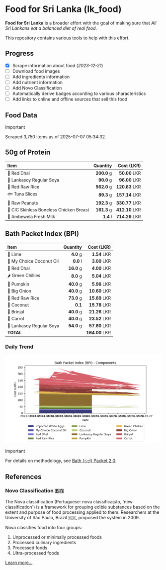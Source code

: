 # Food for Sri Lanka (lk_food)

**Food for Sri Lanka** is a broader effort with the goal of making sure that *All Sri Lankans eat a balanced diet of real food*.

This repository contains various tools to help with this effort.

## Progress

* [X] Scrape information about food (*2023-12-21*)
* [ ] Download food images
* [ ] Add ingredients information
* [ ] Add nutrient information
* [ ] Add Novo Classification
* [ ] Automatically derive badges according to various characteristics
* [ ] Add links to online and offline sources that sell this food

## Food Data

> [!IMPORTANT]
> Scraped 3,750 items as of 2025-07-07 05:34:32.

## 50g of Protein

<div id="table_protein">

Item | Quantity | Cost (LKR)
:--- | ---: | ---:
🍲 Red Dhal | **200.0** g | **50.00** LKR
🍲 Lankasoy Regular Soya | **90.0** g | **96.00** LKR
🍚 Red Raw Rice | **562.0** g | **120.83** LKR
🐟 Tuna Slices | **89.3** g | **157.14** LKR
🥜 Raw Peanuts | **192.3** g | **330.77** LKR
🍗 CIC Skinless Boneless Chicken Breast | **161.3** g | **412.10** LKR
🥛 Ambewela Fresh Milk | **1.4** l | **714.29** LKR

</div>

## Bath Packet Index (BPI)

<div id="table_bp">

Item | Quantity | Cost (LKR)
:--- | ---: | ---:
🍋 Lime | **4.0** g | **1.54** LKR
🥥 My Choice Coconut Oil | **0.0** l | **3.00** LKR
🍲 Red Dhal | **16.0** g | **4.00** LKR
🌶️ Green Chillies | **8.0** g | **5.04** LKR
🎃 Pumpkin | **40.0** g | **5.96** LKR
🧅 Big Onion | **40.0** g | **10.60** LKR
🍚 Red Raw Rice | **73.0** g | **15.69** LKR
🥥 Coconut | **0.1**  | **15.78** LKR
🍆 Brinjal | **40.0** g | **21.26** LKR
🥕 Carrot | **40.0** g | **23.52** LKR
🍲 Lankasoy Regular Soya | **54.0** g | **57.60** LKR
**TOTAL** |   | **164.00** LKR

</div>

### Daily Trend

![BPI](images/bpi.png)

> [!IMPORTANT]
> For details on methodology, see [Bath (බත්) Packet 2.0](https://medium.com/on-economics/bath-%E0%B6%B6%E0%B6%AD%E0%B7%8A-packet-2-0-f3e999c54bf5).

## References

### Novo Classification 🇧🇷

The Nova classification (Portuguese: nova classificação, 'new classification') is a framework for grouping edible substances based on the extent and purpose of food processing applied to them. Researchers at the University of São Paulo, Brazil 🇧🇷, proposed the system in 2009.

Nova classifies food into four groups:

1. Unprocessed or minimally processed foods
2. Processed culinary ingredients
3. Processed foods
4. Ultra-processed foods

[Learn more...](https://en.wikipedia.org/wiki/Nova_classification)
